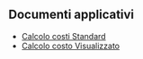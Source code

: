 ## Documenti applicativi
- [Calcolo costi Standard](Sorgenti/DOC/TA/B£AMO/D0CALC_A)
- [Calcolo costo Visualizzato](Sorgenti/DOC/TA/B£AMO/D0CALC_B)
